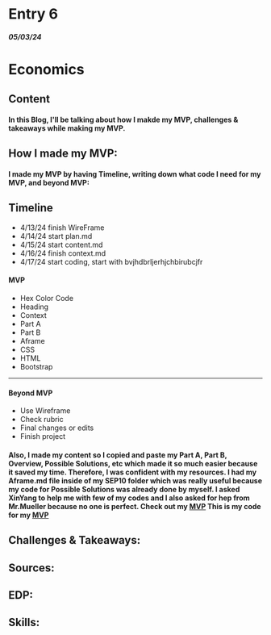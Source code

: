 # Entry 6
##### 05/03/24

# Economics

## Content

#### In this Blog, I'll be talking about how I makde my MVP, challenges & takeaways while making my MVP.

## How I made my MVP:
#### I made my MVP by having Timeline, writing down what code I need for my MVP, and beyond MVP:

## Timeline
* 4/13/24 finish WireFrame
* 4/14/24 start plan.md
* 4/15/24 start content.md
* 4/16/24 finish context.md
* 4/17/24 start coding, start with <href>bvjhdbrljerhjchbirubcjfr<href><a>

#### MVP

* Hex Color Code
* Heading
* Context
* Part A
* Part B
* Aframe
* CSS
* HTML
* Bootstrap

---

#### Beyond MVP

* Use Wireframe
* Check rubric
* Final changes or edits
* Finish project

#### Also, I made my content so I copied and paste my Part A, Part B, Overview, Possible Solutions, etc which made it so much easier because it saved my time. Therefore, I was confident with my resources. I had my Aframe.md file inside of my SEP10 folder which was really useful because my code for Possible Solutions was already done by myself. I asked XinYang to help me with few of my codes and I also asked for hep from Mr.Mueller because no one is perfect. Check out my [MVP](https://dildoran2195.github.io/sep10-freedom-project/) This is my code for my [MVP](https://github.com/dildoran2195/sep10-freedom-project)


## Challenges & Takeaways:





## Sources:




## EDP:




## Skills:

